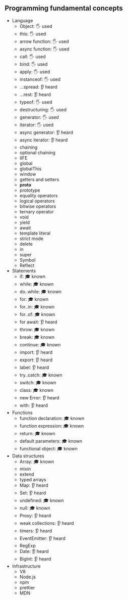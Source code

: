 ## Programming fundamental concepts

- Language
  - Object: 🖐️ used
  - this: 🖐️ used
  - arrow function: 🖐️ used
  - async function: 🖐️ used
  - call: 🖐️ used
  - bind: 🖐️ used
  - apply: 🖐️ used
  - instanceof: 🖐️ used
  - ...spread: 👂 heard
  - ...rest: 👂 heard
  - typeof: 🖐️ used
  - destructuring: 🖐️ used
  - generator: 🖐️ used
  - iterator: 🖐️ used
  - async generator: 👂 heard
  - async iterator: 👂 heard
  - chaining
  - optional chaining
  - IIFE
  - global
  - globalThis
  - window
  - getters and setters
  - __proto__
  - prototype
  - equality operators
  - logical operators
  - bitwise operators
  - ternary operator
  - void
  - yield
  - await
  - template literal
  - strict mode
  - delete
  - in
  - super
  - Symbol
  - Reflect
- Statements
  - if: 🎓 known
  - while: 🎓 known
  - do..while: 🎓 known
  - for: 🎓 known
  - for..in: 🎓 known
  - for..of: 🎓 known
  - for await: 👂 heard
  - throw: 🎓 known
  - break: 🎓 known
  - continue: 🎓 known
  - import: 👂 heard
  - export: 👂 heard
  - label: 👂 heard
  - try..catch: 🎓 known
  - switch: 🎓 known
  - class: 🎓 known
  - new Error: 👂 heard
  - with: 👂 heard
- Functions
  - function declaration: 🎓 known
  - function expression: 🎓 known
  - return: 🎓 known
  - default parameters: 🎓 known
  - functional object: 🎓 known
- Data structures
  - Array: 🎓 known
  - mixin
  - extend
  - typed arrays
  - Map: 👂 heard
  - Set: 👂 heard
  - undefined: 🎓 known
  - null: 🎓 known
  - Proxy: 👂 heard
  - weak collections: 👂 heard
  - timers: 👂 heard
  - EventEmitter: 👂 heard
  - RegExp
  - Date: 👂 heard
  - BigInt: 👂 heard
- Infrastructure
  - V8
  - Node.js
  - npm
  - prettier
  - MDN
